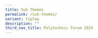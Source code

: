 ```yaml
---
title: Sub Themes
permalink: /sub-themes/
variant: tiptap
description: ""
third_nav_title: Polytechnic Forum 2024
---
```

<p></p>